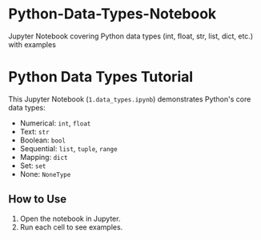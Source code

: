 # Python-Data-Types-Notebook
Jupyter Notebook covering Python data types (int, float, str, list, dict, etc.) with examples

# Python Data Types Tutorial
This Jupyter Notebook (`1.data_types.ipynb`) demonstrates Python's core data types:
- Numerical: `int`, `float`
- Text: `str`
- Boolean: `bool`
- Sequential: `list`, `tuple`, `range`
- Mapping: `dict`
- Set: `set`
- None: `NoneType`

## How to Use
1. Open the notebook in Jupyter.
2. Run each cell to see examples.
